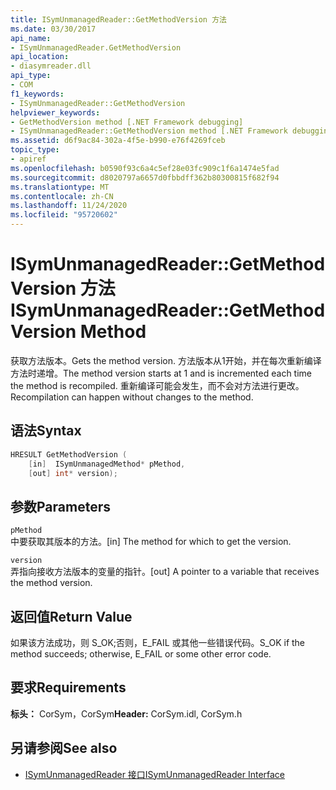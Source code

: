 ```yaml
---
title: ISymUnmanagedReader::GetMethodVersion 方法
ms.date: 03/30/2017
api_name:
- ISymUnmanagedReader.GetMethodVersion
api_location:
- diasymreader.dll
api_type:
- COM
f1_keywords:
- ISymUnmanagedReader::GetMethodVersion
helpviewer_keywords:
- GetMethodVersion method [.NET Framework debugging]
- ISymUnmanagedReader::GetMethodVersion method [.NET Framework debugging]
ms.assetid: d6f9ac84-302a-4f5e-b990-e76f4269fceb
topic_type:
- apiref
ms.openlocfilehash: b0590f93c6a4c5ef28e03fc909c1f6a1474e5fad
ms.sourcegitcommit: d8020797a6657d0fbbdff362b80300815f682f94
ms.translationtype: MT
ms.contentlocale: zh-CN
ms.lasthandoff: 11/24/2020
ms.locfileid: "95720602"
---
```

# <a name="isymunmanagedreadergetmethodversion-method"></a><span data-ttu-id="bd630-102">ISymUnmanagedReader::GetMethodVersion 方法</span><span class="sxs-lookup"><span data-stu-id="bd630-102">ISymUnmanagedReader::GetMethodVersion Method</span></span>

<span data-ttu-id="bd630-103">获取方法版本。</span><span class="sxs-lookup"><span data-stu-id="bd630-103">Gets the method version.</span></span> <span data-ttu-id="bd630-104">方法版本从1开始，并在每次重新编译方法时递增。</span><span class="sxs-lookup"><span data-stu-id="bd630-104">The method version starts at 1 and is incremented each time the method is recompiled.</span></span> <span data-ttu-id="bd630-105">重新编译可能会发生，而不会对方法进行更改。</span><span class="sxs-lookup"><span data-stu-id="bd630-105">Recompilation can happen without changes to the method.</span></span>  
  
## <a name="syntax"></a><span data-ttu-id="bd630-106">语法</span><span class="sxs-lookup"><span data-stu-id="bd630-106">Syntax</span></span>  
  
```cpp  
HRESULT GetMethodVersion (  
    [in]  ISymUnmanagedMethod* pMethod,  
    [out] int* version);  
```  
  
## <a name="parameters"></a><span data-ttu-id="bd630-107">参数</span><span class="sxs-lookup"><span data-stu-id="bd630-107">Parameters</span></span>  

 `pMethod`  
 <span data-ttu-id="bd630-108">中要获取其版本的方法。</span><span class="sxs-lookup"><span data-stu-id="bd630-108">[in] The method for which to get the version.</span></span>  
  
 `version`  
 <span data-ttu-id="bd630-109">弄指向接收方法版本的变量的指针。</span><span class="sxs-lookup"><span data-stu-id="bd630-109">[out] A pointer to a variable that receives the method version.</span></span>  
  
## <a name="return-value"></a><span data-ttu-id="bd630-110">返回值</span><span class="sxs-lookup"><span data-stu-id="bd630-110">Return Value</span></span>  

 <span data-ttu-id="bd630-111">如果该方法成功，则 S_OK;否则，E_FAIL 或其他一些错误代码。</span><span class="sxs-lookup"><span data-stu-id="bd630-111">S_OK if the method succeeds; otherwise, E_FAIL or some other error code.</span></span>  
  
## <a name="requirements"></a><span data-ttu-id="bd630-112">要求</span><span class="sxs-lookup"><span data-stu-id="bd630-112">Requirements</span></span>  

 <span data-ttu-id="bd630-113">**标头：** CorSym，CorSym</span><span class="sxs-lookup"><span data-stu-id="bd630-113">**Header:** CorSym.idl, CorSym.h</span></span>  
  
## <a name="see-also"></a><span data-ttu-id="bd630-114">另请参阅</span><span class="sxs-lookup"><span data-stu-id="bd630-114">See also</span></span>

- [<span data-ttu-id="bd630-115">ISymUnmanagedReader 接口</span><span class="sxs-lookup"><span data-stu-id="bd630-115">ISymUnmanagedReader Interface</span></span>](isymunmanagedreader-interface.md)
